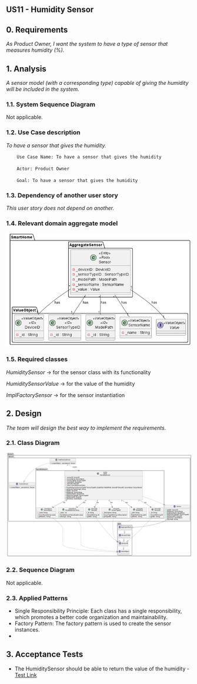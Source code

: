 ## US11 - Humidity Sensor

## 0. Requirements
_As Product Owner, I want the system to have a type of sensor that measures humidity (%)._

## 1. Analysis
_A sensor model (with a corresponding type) capable of giving the humidity will be included in the system._

### 1.1. System Sequence Diagram
Not applicable.

### 1.2. Use Case description
_To have a sensor that gives the humidity._
    
        Use Case Name: To have a sensor that gives the humidity
    
        Actor: Product Owner
    
        Goal: To have a sensor that gives the humidity


### 1.3. Dependency of another user story
_This user story does not depend on another._

### 1.4. Relevant domain aggregate model 
![Sensor](../../general/agreggateModels/Sensor.png)

### 1.5. Required classes
_HumiditySensor_ -> for the sensor class with its functionality

_HumiditySensorValue_ -> for the value of the humidity

_ImplFactorySensor_ -> for the sensor instantiation


## 2. Design
_The team will design the best way to implement the requirements._
### 2.1. Class Diagram
![ClassDiagram](artifacts/US11CD.png)
### 2.2. Sequence Diagram
Not applicable.
### 2.3. Applied Patterns
- Single Responsibility Principle: Each class has a single responsibility, which promotes a better code organization 
and maintainability.
- Factory Pattern: The factory pattern is used to create the sensor instances.
- 

## 3. Acceptance Tests

- The HumiditySensor should be able to return the value of the humidity - [Test Link](../../../test/java/SmartHomeDDD/domain/Sensor/HumiditySensorTest.java#L277)